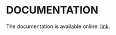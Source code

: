# DOCUMENTATION

The documentation is available online: [link](https://www.wikitude.com/external/doc/expertedition/).
